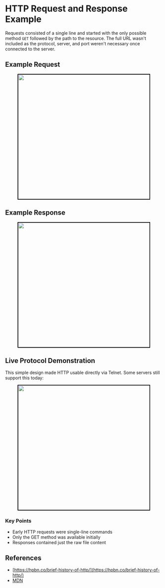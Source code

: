 # HTTP Request and Response Example

Requests consisted of a single line and started with the only possible method `GET` followed by the path to the resource. The full URL wasn't included as the protocol, server, and port weren't necessary once connected to the server.

## Example Request

<figure>
  <div align="center">
    <img src="/data/http/http0.9/asset/get1.png" height="400" width="700" style="border: 2px solid black;">
  </div>
  <figcaption style="text-align: center"></figcaption>  
</figure>

## Example Response

<figure>
  <div align="center">
    <img src="/data/http/http0.9/asset/get2.png" height="400" width="700" style="border: 2px solid black;">
  </div>
  <figcaption style="text-align: center"></figcaption>  
</figure>

## Live Protocol Demonstration
This simple design made HTTP usable directly via Telnet. Some servers still support this today:

<figure>
  <div align="center">
    <img src="/data/http/http0.9/asset/get3.png" height="400" width="700" style="border: 2px solid black;">
  </div>
  <figcaption style="text-align: center"></figcaption>  
</figure>


### Key Points
- Early HTTP requests were single-line commands
- Only the GET method was available initially
- Responses contained just the raw file content

## References

- [https://hpbn.co/brief-history-of-http/](https://hpbn.co/brief-history-of-http/)
- [MDN](https://developer.mozilla.org/en-US/docs/Web/HTTP/Guides/Evolution_of_HTTP)